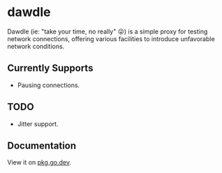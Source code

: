 # dawdle

Dawdle (ie: "take your time, no really" 😜) is a simple proxy for testing
network connections, offering various facilities to introduce unfavorable
network conditions.

## Currently Supports

* Pausing connections.

## TODO

* Jitter support.

## Documentation

View it on [pkg.go.dev](https://pkg.go.dev/search?q=github.com%2Fhashicorp%2Fdawdle).
